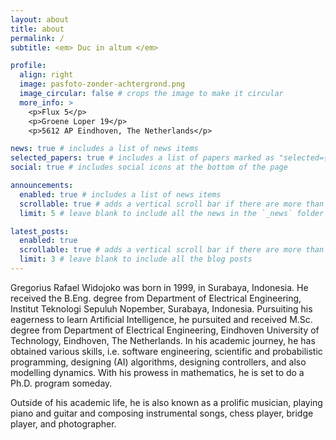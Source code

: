 ```yaml
---
layout: about
title: about
permalink: /
subtitle: <em> Duc in altum </em> 

profile:
  align: right
  image: pasfoto-zonder-achtergrond.png
  image_circular: false # crops the image to make it circular
  more_info: >
    <p>Flux 5</p>
    <p>Groene Loper 19</p>
    <p>5612 AP Eindhoven, The Netherlands</p>

news: true # includes a list of news items
selected_papers: true # includes a list of papers marked as "selected={true}"
social: true # includes social icons at the bottom of the page

announcements:
  enabled: true # includes a list of news items
  scrollable: true # adds a vertical scroll bar if there are more than 3 news items
  limit: 5 # leave blank to include all the news in the `_news` folder

latest_posts:
  enabled: true
  scrollable: true # adds a vertical scroll bar if there are more than 3 new posts items
  limit: 3 # leave blank to include all the blog posts
---
```


Gregorius Rafael Widojoko was born in 1999, in Surabaya, Indonesia. He received the B.Eng. degree from Department of Electrical Engineering, Institut Teknologi Sepuluh Nopember, Surabaya, Indonesia. Pursuiting his eagerness to learn Artificial Intelligence, he pursuited and received M.Sc. degree from Department of Electrical Engineering, Eindhoven University of Technology, Eindhoven, The Netherlands. In his academic journey, he has obtained various skills, i.e. software engineering, scientific and probabilistic programming, designing (AI) algorithms, designing controllers, and also modelling dynamics. With his prowess in mathematics, he is set to do a Ph.D. program someday.

Outside of his academic life, he is also known as a prolific musician, playing piano and guitar and composing instrumental songs, chess player, bridge player, and photographer. 
